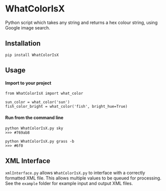 # WhatColorIsX
Python script which takes any string and returns a hex colour string, using Google image search.

## Installation
```pip install WhatColorIsX```

## Usage

#### Import to your project
```
from WhatColorIsX import what_color

sun_color = what_color('sun')
fish_color_bright = what_color('fish', bright_hue=True)
```
#### Run from the command line
```
python WhatColorIsX.py sky
>>> #769ab8
```
```
python WhatColorIsX.py grass -b
>>> #6f0
```

## XML Interface
```xmlInterface.py``` allows ```WhatColorIsX.py``` to interface with a correctly formatted XML file. This allows multiple values to be queued for processing. See the ```example``` folder for example input and output XML files.